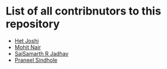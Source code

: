 # List of all contribnutors to this repository
- [Het Joshi](https://github.com/Het-Joshi)
- [Mohit Nair](https://github.com/themohitnair)
- [SaiSamarth R Jadhav](https://github.com/saisam22)
- [Praneel Sindhole](https://github.com/Praneel7015)
